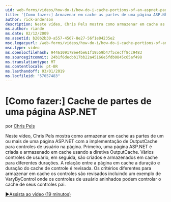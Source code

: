 ```yaml
---
uid: web-forms/videos/how-do-i/how-do-i-cache-portions-of-an-aspnet-page
title: '[Como fazer:] Armazenar em cache as partes de uma página ASP.NET | Microsoft Docs'
author: rick-anderson
description: Neste vídeo, Chris Pels mostra como armazenar em cache as partes de um ou mais de uma página ASP.NET com a implementação de OutputCache para controles de usuário na página. Primeiro, um...
ms.author: riande
ms.date: 02/12/2009
ms.assetid: b20b2b30-a557-4567-8e27-56f1e04235e2
msc.legacyurl: /web-forms/videos/how-do-i/how-do-i-cache-portions-of-an-aspnet-page
msc.type: video
ms.openlocfilehash: 9446109178ee4be61f19559b47f5cecff8cc9483
ms.sourcegitcommit: 24b1f6decbb17bb22a45166e5fdb0845c65af498
ms.translationtype: MT
ms.contentlocale: pt-BR
ms.lasthandoff: 03/01/2019
ms.locfileid: "57057483"
---
```

<a name="how-do-i-cache-portions-of-an-aspnet-page"></a>[Como fazer:] Cache de partes de uma página ASP.NET
====================
por [Chris Pels](https://twitter.com/chrispels)

Neste vídeo, Chris Pels mostra como armazenar em cache as partes de um ou mais de uma página ASP.NET com a implementação de OutputCache para controles de usuário na página. Primeiro, uma página ASP.NET é criada e armazenado em cache usando a diretiva OutputCache. Vários controles de usuário, em seguida, são criados e armazenados em cache para diferentes durações. A relação entre a página em cache a duração e duração do cache de controle é revisada. Os critérios diferentes para armazenar em cache os controles são revisados incluindo um exemplo de VaryByControl onde os controles de usuário aninhados podem controlar o cache de seus controles pai.

[&#9654;Assista ao vídeo (19 minutos)](https://channel9.msdn.com/Blogs/ASP-NET-Site-Videos/how-do-i-cache-portions-of-an-aspnet-page)
